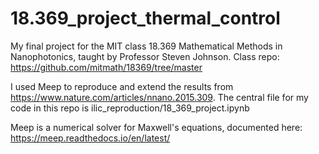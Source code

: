 # 18.369_project_thermal_control
My final project for the MIT class 18.369 Mathematical Methods in Nanophotonics, taught by Professor Steven Johnson. Class repo: https://github.com/mitmath/18369/tree/master

I used Meep to reproduce and extend the results from https://www.nature.com/articles/nnano.2015.309. The central file for my code in this repo is ilic_reproduction/18_369_project.ipynb

Meep is a numerical solver for Maxwell's equations, documented here: https://meep.readthedocs.io/en/latest/
